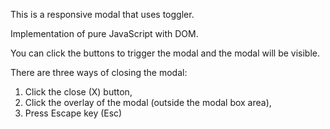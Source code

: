 This is a responsive modal that uses toggler.

Implementation of pure JavaScript with DOM.

You can click the buttons to trigger the modal and the modal will be visible.

There are three ways of closing the modal:
1. Click the close (X) button,
2. Click the overlay of the modal (outside the modal box area),
3. Press Escape key (Esc)
